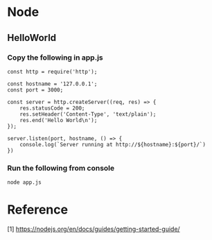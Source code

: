 # Node 

## HelloWorld

### Copy the following in app.js

```
const http = require('http');

const hostname = '127.0.0.1';
const port = 3000;

const server = http.createServer((req, res) => {
    res.statusCode = 200;
    res.setHeader('Content-Type', 'text/plain');
    res.end('Hello World\n');
});

server.listen(port, hostname, () => {
    console.log(`Server running at http://${hostname}:${port}/`)
})
```
### Run the following from console
```
node app.js
```

# Reference

[1] https://nodejs.org/en/docs/guides/getting-started-guide/
